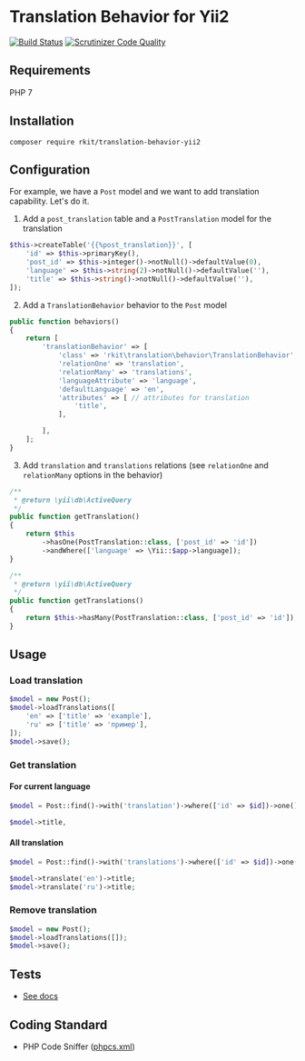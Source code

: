 # Translation Behavior for Yii2

[![Build Status](https://travis-ci.org/rkit/translation-behavior-yii2.svg?branch=master)](https://travis-ci.org/rkit/translation-behavior-yii2)
[![Scrutinizer Code Quality](https://scrutinizer-ci.com/g/rkit/translation-behavior-yii2/badges/quality-score.png?b=master)](https://scrutinizer-ci.com/g/rkit/translation-behavior-yii2/?branch=master)

## Requirements

PHP 7

## Installation

```
composer require rkit/translation-behavior-yii2
```

## Configuration

For example, we have a `Post` model and we want to add translation capability.
Let's do it.

1. Add a `post_translation` table and a `PostTranslation` model for the translation

```php
$this->createTable('{{%post_translation}}', [
    'id' => $this->primaryKey(),
    'post_id' => $this->integer()->notNull()->defaultValue(0),
    'language' => $this->string(2)->notNull()->defaultValue(''),
    'title' => $this->string()->notNull()->defaultValue(''),
]);
```

2. Add a `TranslationBehavior` behavior to the `Post` model

```php
public function behaviors()
{
    return [
        'translationBehavior' => [
            'class' => 'rkit\translation\behavior\TranslationBehavior',
            'relationOne' => 'translation',
            'relationMany' => 'translations',
            'languageAttribute' => 'language',
            'defaultLanguage' => 'en',
            'attributes' => [ // attributes for translation
                'title',
            ],

        ],
    ];
}
```

3. Add `translation` and `translations` relations (see `relationOne` and `relationMany` options in the behavior)

```php
/**
 * @return \yii\db\ActiveQuery
 */
public function getTranslation()
{
    return $this
        ->hasOne(PostTranslation::class, ['post_id' => 'id'])
        ->andWhere(['language' => \Yii::$app->language]);
}

/**
 * @return \yii\db\ActiveQuery
 */
public function getTranslations()
{
    return $this->hasMany(PostTranslation::class, ['post_id' => 'id']);
}
```

## Usage

### Load translation

```php
$model = new Post();
$model->loadTranslations([
    'en' => ['title' => 'example'],
    'ru' => ['title' => 'пример'],
]);
$model->save();
```

### Get translation

#### For current language
```php
$model = Post::find()->with('translation')->where(['id' => $id])->one();

$model->title,
```

#### All translation
```php
$model = Post::find()->with('translations')->where(['id' => $id])->one();

$model->translate('en')->title;
$model->translate('ru')->title;
```

### Remove translation

```php
$model = new Post();
$model->loadTranslations([]);
$model->save();
```

## Tests

- [See docs](/tests/#tests)

## Coding Standard

- PHP Code Sniffer ([phpcs.xml](./phpcs.xml))
